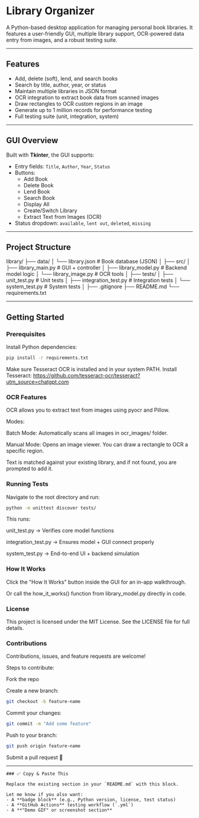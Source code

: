 # Library Organizer

A Python-based desktop application for managing personal book libraries. It features a user-friendly GUI, multiple library support, OCR-powered data entry from images, and a robust testing suite.

---

## Features

- Add, delete (soft), lend, and search books
- Search by title, author, year, or status
- Maintain multiple libraries in JSON format
- OCR integration to extract book data from scanned images
- Draw rectangles to OCR custom regions in an image
- Generate up to 1 million records for performance testing
- Full testing suite (unit, integration, system)

---

## GUI Overview

Built with **Tkinter**, the GUI supports:
- Entry fields: `Title`, `Author`, `Year`, `Status`
- Buttons:
  - Add Book
  - Delete Book
  - Lend Book
  - Search Book
  - Display All
  - Create/Switch Library
  - Extract Text from Images (OCR)
- Status dropdown: `available`, `lent out`, `deleted`, `missing`

---

## Project Structure

library/
├── data/
│ └── library.json # Book database (JSON)
│
├── src/
│ ├── library_main.py # GUI + controller
│ ├── library_model.py # Backend model logic
│ └── library_image.py # OCR tools
│
├── tests/
│ ├── unit_test.py # Unit tests
│ ├── integration_test.py # Integration tests
│ └── system_test.py # System tests
│
├── .gitignore
├── README.md
└── requirements.txt


---

## Getting Started

### Prerequisites

Install Python dependencies:
```bash
pip install -r requirements.txt
```

Make sure Tesseract OCR is installed and in your system PATH.
Install Tesseract: https://github.com/tesseract-ocr/tesseract?utm_source=chatgpt.com


### OCR Features

OCR allows you to extract text from images using pyocr and Pillow.

Modes:

Batch Mode: Automatically scans all images in ocr_images/ folder.

Manual Mode: Opens an image viewer. You can draw a rectangle to OCR a specific region.

Text is matched against your existing library, and if not found, you are prompted to add it.

### Running Tests

Navigate to the root directory and run:
```bash
python -m unittest discover tests/
```

This runs:

unit_test.py → Verifies core model functions

integration_test.py → Ensures model + GUI connect properly

system_test.py → End-to-end UI + backend simulation

### How It Works

Click the "How It Works" button inside the GUI for an in-app walkthrough.

Or call the how_it_works() function from library_model.py directly in code.

### License

This project is licensed under the MIT License.
See the LICENSE file for full details.

### Contributions

Contributions, issues, and feature requests are welcome!

Steps to contribute:

Fork the repo

Create a new branch:
```bash
git checkout -b feature-name
```

Commit your changes:
```bash
git commit -m "Add some feature"
```

Push to your branch:
```bash
git push origin feature-name

```
Submit a pull request 🚀


---
```ymal
### ✅ Copy & Paste This

Replace the existing section in your `README.md` with this block.

Let me know if you also want:
- A **badge block** (e.g., Python version, license, test status)
- A **GitHub Actions** testing workflow (`.yml`)
- A **"Demo GIF" or screenshot section**
```



